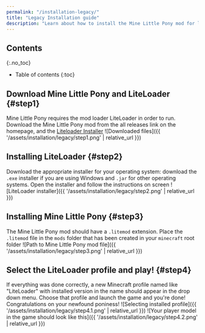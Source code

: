 ```yaml
---
permalink: "/installation-legacy/"
title: "Legacy Installation guide"
description: "Learn about how to install the Mine Little Pony mod for legacy versions!"
---
```


## Contents
{:.no_toc}

- Table of contents
{:toc}

## Download Mine Little Pony and LiteLoader {#step1}
Mine Little Pony requires the mod loader LiteLoader in order to run. Download the Mine Little Pony mod from the all releases link on the homepage, and the <a href="https://www.liteloader.com/download">Liteloader Installer</a>
![Downloaded files]({{ '/assets/installation/legacy/step1.png' | relative_url }})

## Installing LiteLoader {#step2}
Download the appropriate installer for your operating system: download the `.exe` installer if you are using Windows and `.jar` for other operating systems. Open the installer and follow the instructions on screen
![LiteLoader installer]({{ '/assets/installation/legacy/step2.png' | relative_url }})

## Installing Mine Little Pony {#step3}
The Mine Little Pony mod should have a `.litemod` extension. Place the `.litemod` file in the `mods` folder that has been created in your `minecraft` root folder
![Path to Mine Little Pony mod file]({{ '/assets/installation/legacy/step3.png' | relative_url }})

## Select the LiteLoader profile and play! {#step4}
If everything was done correctly, a new Minecraft profile named like "LiteLoader" with installed version in the name should appear in the drop down menu. Choose that profile and launch the game and you're done! Congratulations on your newfound poniness!
![Selecting installed profile]({{ '/assets/installation/legacy/step4.1.png' | relative_url }})
![Your player model in the game should look like this]({{ '/assets/installation/legacy/step4.2.png' | relative_url }})
